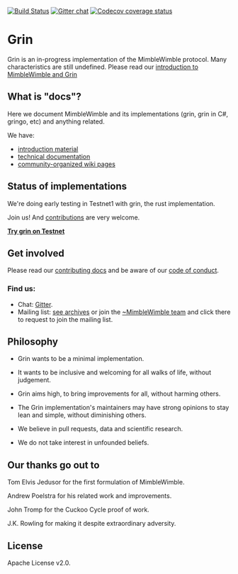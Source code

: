 [![Build Status](https://travis-ci.org/mimblewimble/grin.svg?branch=master)](https://travis-ci.org/mimblewimble/grin)
[![Gitter chat](https://badges.gitter.im/grin_community/Lobby.png)](https://gitter.im/grin_community/Lobby)
[![Codecov coverage status](https://codecov.io/gh/mimblewimble/grin/branch/master/graph/badge.svg)](https://codecov.io/gh/mimblewimble/grin)

# Grin

Grin is an in-progress implementation of the MimbleWimble protocol.
Many characteristics are still undefined.
Please read our [introduction to MimbleWimble and Grin](basics/intro.md)

## What is "docs"?

Here we document MimbleWimble
and its implementations (grin, grin in C#, gringo, etc)
and anything related.

We have:
 - [introduction material](intro/)
 - [technical documentation](tech/)
 - [community-organized wiki pages](wiki/)

## Status of implementations

We're doing early testing in Testnet1 with grin, the rust implementation.

Join us! And [contributions](CONTRIBUTING.md) are very welcome.

[__Try grin on Testnet__](https://github.com/mimblewimble/docs/wiki/Building-Testnet1)

## Get involved

Please read our [contributing docs](CONTRIBUTING.md) and be aware of our
[code of conduct](CONDE_OF_CONDUCT.md).

### Find us:

* Chat: [Gitter](https://gitter.im/grin_community/Lobby).
* Mailing list: [see archives]() or
join the [~MimbleWimble team](https://launchpad.net/~mimblewimble)
and click there to request to join the mailing list.

## Philosophy

* Grin wants to be a minimal implementation.

* It wants to be inclusive and welcoming for all walks of life, without judgement.

* Grin aims high, to bring improvements for all, without harming others.

* The Grin implementation's maintainers may have strong opinions
to stay lean and simple, without diminishing others.

* We believe in pull requests, data and scientific research.

* We do not take interest in unfounded beliefs.

## Our thanks go out to

Tom Elvis Jedusor for the first formulation of MimbleWimble.

Andrew Poelstra for his related work and improvements.

John Tromp for the Cuckoo Cycle proof of work.

J.K. Rowling for making it despite extraordinary adversity.

## License

Apache License v2.0.
